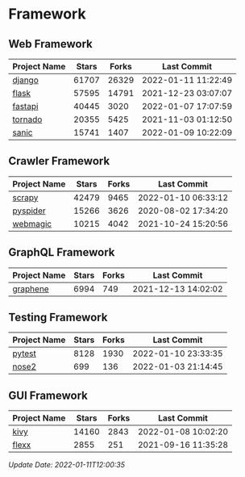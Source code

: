 # Framework

## Web Framework
| Project Name | Stars | Forks | Last Commit |
| ------------ | ----- | ----- | ----------- |
| [django](https://github.com/django/django) | 61707 | 26329 | 2022-01-11 11:22:49 |
| [flask](https://github.com/pallets/flask) | 57595 | 14791 | 2021-12-23 03:07:07 |
| [fastapi](https://github.com/tiangolo/fastapi) | 40445 | 3020 | 2022-01-07 17:07:59 |
| [tornado](https://github.com/tornadoweb/tornado) | 20355 | 5425 | 2021-11-03 01:12:50 |
| [sanic](https://github.com/sanic-org/sanic) | 15741 | 1407 | 2022-01-09 10:22:09 |

## Crawler Framework
| Project Name | Stars | Forks | Last Commit |
| ------------ | ----- | ----- | ----------- |
| [scrapy](https://github.com/scrapy/scrapy) | 42479 | 9465 | 2022-01-10 06:33:12 |
| [pyspider](https://github.com/binux/pyspider) | 15266 | 3626 | 2020-08-02 17:34:20 |
| [webmagic](https://github.com/code4craft/webmagic) | 10215 | 4042 | 2021-10-24 15:20:56 |

## GraphQL Framework
| Project Name | Stars | Forks | Last Commit |
| ------------ | ----- | ----- | ----------- |
| [graphene](https://github.com/graphql-python/graphene) | 6994 | 749 | 2021-12-13 14:02:02 |

## Testing Framework
| Project Name | Stars | Forks | Last Commit |
| ------------ | ----- | ----- | ----------- |
| [pytest](https://github.com/pytest-dev/pytest) | 8128 | 1930 | 2022-01-10 23:33:35 |
| [nose2](https://github.com/nose-devs/nose2) | 699 | 136 | 2022-01-03 21:14:45 |

## GUI Framework
| Project Name | Stars | Forks | Last Commit |
| ------------ | ----- | ----- | ----------- |
| [kivy](https://github.com/kivy/kivy) | 14160 | 2843 | 2022-01-08 10:02:20 |
| [flexx](https://github.com/flexxui/flexx) | 2855 | 251 | 2021-09-16 11:35:28 |

*Update Date: 2022-01-11T12:00:35*